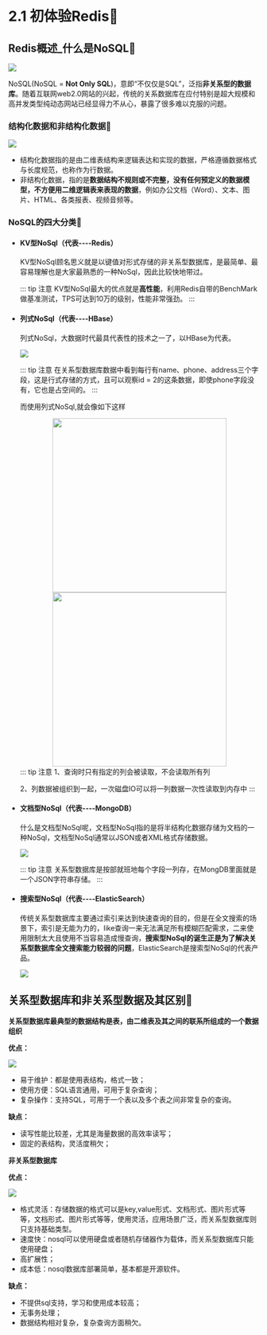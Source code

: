 # 2.1 初体验Redis:tada:

## Redis概述_什么是NoSQL:gem:

![](/images/redis/redis1.png)

NoSQL(NoSQL = **Not Only SQL**)，意即“不仅仅是SQL”，泛指**非关系型的数据库**。随着互联网web2.0网站的兴起，传统的关系数据库在应付特别是超大规模和高并发类型纯动态网站已经显得力不从心，暴露了很多难以克服的问题。

### 结构化数据和非结构化数据:ghost:

![](/images/redis/redis2.png)

- 结构化数据指的是由二维表结构来逻辑表达和实现的数据，严格遵循数据格式与长度规范，也称作为行数据。
- 非结构化数据，指的是**数据结构不规则或不完整，没有任何预定义的数据模型，不方便用二维逻辑表来表现的数据**，例如办公文档（Word）、文本、图片、HTML、各类报表、视频音频等。

### NoSQL的四大分类:ghost:

- #### **KV型NoSql（代表----Redis）**

  KV型NoSql顾名思义就是以键值对形式存储的非关系型数据库，是最简单、最容易理解也是大家最熟悉的一种NoSql，因此比较快地带过。

  ::: tip  注意
  KV型NoSql最大的优点就是**高性能**，利用Redis自带的BenchMark做基准测试，TPS可达到10万的级别，性能非常强劲。
  :::

- #### **列式NoSql（代表----HBase）**

  列式NoSql，大数据时代最具代表性的技术之一了，以HBase为代表。
  
  ![](/images/redis/redis3.png)
  
  ::: tip  注意
  在关系型数据库数据中看到每行有name、phone、address三个字段，这是行式存储的方式，且可以观察id = 2的这条数据，即使phone字段没有，它也是占空间的。
  :::
  
  而使用列式NoSql,就会像如下这样
  
  <div style="display:flex;justify-content:space-around;flex-wrap:wrap;">
      <img src="/images/redis/redis4.png" style="width:350px"/>
      <img src="/images/redis/redis5.png" style="width:350px"/>
  </div>
  ::: tip  注意
  1、查询时只有指定的列会被读取，不会读取所有列
  
  2、列数据被组织到一起，一次磁盘IO可以将一列数据一次性读取到内存中
  :::
  
- #### **文档型NoSql（代表----MongoDB）**

  什么是文档型NoSql呢，文档型NoSql指的是将半结构化数据存储为文档的一种NoSql，文档型NoSql通常以JSON或者XML格式存储数据。

  ![](/images/redis/redis6.png)

  ::: tip  注意
  关系型数据库是按部就班地每个字段一列存，在MongDB里面就是一个JSON字符串存储。
  :::

- #### **搜索型NoSql（代表----ElasticSearch）**

  传统关系型数据库主要通过索引来达到快速查询的目的，但是在全文搜索的场景下，索引是无能为力的，like查询一来无法满足所有模糊匹配需求，二来使用限制太大且使用不当容易造成慢查询，**搜索型NoSql的诞生正是为了解决关系型数据库全文搜索能力较弱的问题**，ElasticSearch是搜索型NoSql的代表产品。

  ![](/images/redis/redis7.png)

## 关系型数据库和非关系型数据及其区别:gem:

**关系型数据库最典型的数据结构是表，由二维表及其之间的联系所组成的一个数据组织** 

**优点：**

![](/images/redis/redis8.png)

- 易于维护：都是使用表结构，格式一致；
- 使用方便：SQL语言通用，可用于复杂查询；
- 复杂操作：支持SQL，可用于一个表以及多个表之间非常复杂的查询。

**缺点：**

- 读写性能比较差，尤其是海量数据的高效率读写；
- 固定的表结构，灵活度稍欠；

**非关系型数据库**

**优点：**

![](/images/redis/redis9.png)

- 格式灵活：存储数据的格式可以是key,value形式、文档形式、图片形式等等，文档形式、图片形式等等，使用灵活，应用场景广泛，而关系型数据库则只支持基础类型。
- 速度快：nosql可以使用硬盘或者随机存储器作为载体，而关系型数据库只能使用硬盘；
- 高扩展性；
- 成本低：nosql数据库部署简单，基本都是开源软件。

**缺点：**

- 不提供sql支持，学习和使用成本较高；
- 无事务处理；
- 数据结构相对复杂，复杂查询方面稍欠。




